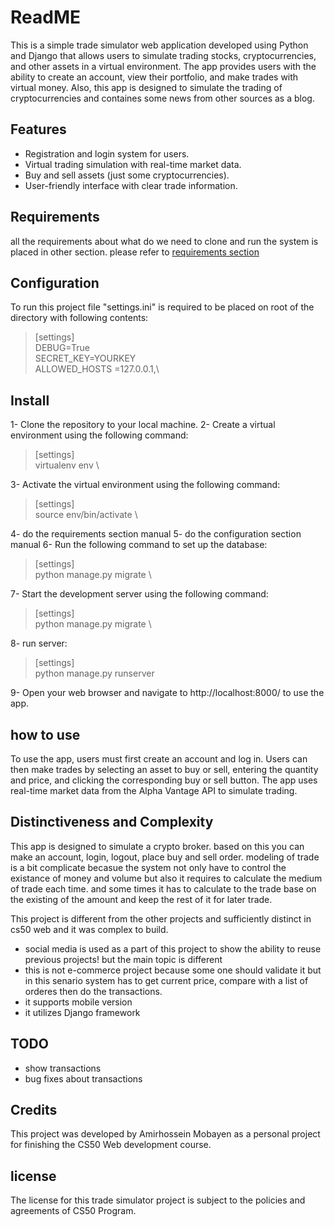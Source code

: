 # ReadME
This is a simple trade simulator web application developed using Python and Django that allows users to simulate trading stocks, cryptocurrencies, and other assets in a virtual environment. 
The app provides users with the ability to create an account, view their portfolio, and make trades with virtual money.
Also, this app is designed to simulate the trading of cryptocurrencies and containes some news from other sources as a blog.

## Features
- Registration and login system for users.
- Virtual trading simulation with real-time market data.
- Buy and sell assets (just some cryptocurrencies).
- User-friendly interface with clear trade information.

## Requirements
all the requirements about what do we need to clone and run the system is placed in other section.
please refer to [requirements section](./readme/requirements.md)

## Configuration
To run this project file "settings.ini" is required to be placed on root of the directory with following contents:
>[settings]\
DEBUG=True\
SECRET_KEY=YOURKEY\
ALLOWED_HOSTS =127.0.0.1,\

## Install 
1- Clone the repository to your local machine.
2- Create a virtual environment using the following command:
>[settings]\
virtualenv env \

3- Activate the virtual environment using the following command:
>[settings]\
source env/bin/activate \

4- do the requirements section manual
5- do the configuration section manual
6- Run the following command to set up the database:
>[settings]\
python manage.py migrate \

7- Start the development server using the following command:
>[settings]\
python manage.py migrate \

8- run server:
>[settings]\
python manage.py runserver

9- Open your web browser and navigate to http://localhost:8000/ to use the app.

## how to use
To use the app, users must first create an account and log in. 
Users can then make trades by selecting an asset to buy or sell, entering the quantity and price, and clicking the corresponding buy or sell button.
The app uses real-time market data from the Alpha Vantage API to simulate trading.

## Distinctiveness and Complexity
This app is designed to simulate a crypto broker. based on this you can make an account, login, logout, place buy and sell order.
modeling of trade is a bit complicate becasue the system not only have to control the existance of money and volume but also it requires to calculate the medium of trade each time.
and some times it has to calculate to the trade base on the existing of the amount and keep the rest of it for later trade. 

This project is different from the other projects and sufficiently distinct in cs50 web and it was complex to build.
- social media is used as a part of this project to show the ability to reuse previous projects! but the main topic is different
- this is not e-commerce project because some one should validate it but in this senario system has to get current price, compare with a list of orderes then do the transactions.
- it supports mobile version 
- it utilizes Django framework


## TODO
- show transactions
- bug fixes about transactions

## Credits
This project was developed by Amirhossein Mobayen as a personal project for finishing the CS50 Web development course.

## license 
The license for this trade simulator project is subject to the policies and agreements of CS50 Program.

